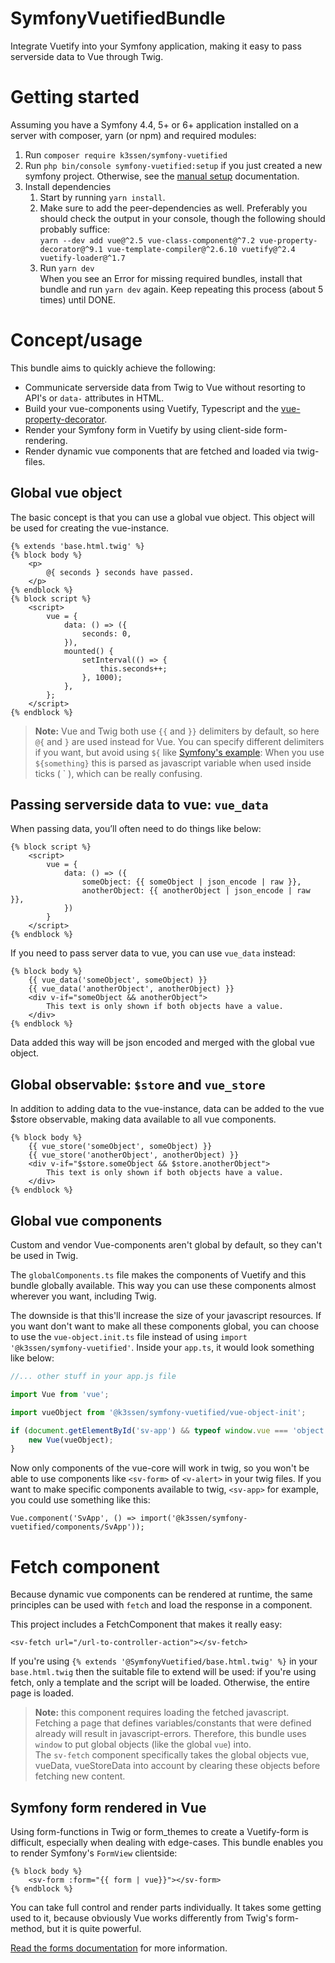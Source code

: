 # SymfonyVuetifiedBundle

Integrate Vuetify into your Symfony application, making it easy to pass serverside data to Vue through Twig.

# Getting started

Assuming you have a Symfony 4.4, 5+ or 6+ application installed on a server with composer, yarn (or npm)
and required modules:

1. Run `composer require k3ssen/symfony-vuetified`
2. Run `php bin/console symfony-vuetified:setup` if you just created a new symfony project.
   Otherwise, see the [manual setup](./Resources/docs/setup.md) documentation.
3. Install dependencies
   1. Start by running `yarn install`.
   2. Make sure to add the peer-dependencies as well. Preferably you should check the output in your console, though
   the following should probably suffice:  
       `
       yarn --dev add vue@^2.5 vue-class-component@^7.2 vue-property-decorator@^9.1 vue-template-compiler@^2.6.10 vuetify@^2.4 vuetify-loader@^1.7
       `
   3. Run `yarn dev`  
   When you see an Error for missing required bundles, install that bundle and run `yarn dev` again.
   Keep repeating this process (about 5 times) until DONE.


# Concept/usage

This bundle aims to quickly achieve the following:
* Communicate serverside data from Twig to Vue without resorting to API's or `data-` attributes in HTML.
* Build your vue-components using Vuetify, Typescript and the [vue-property-decorator](https://npm.io/package/vue-property-decorator).
* Render your Symfony form in Vuetify by using client-side form-rendering.
* Render dynamic vue components that are fetched and loaded via twig-files.

## Global vue object

The basic concept is that you can use a global vue object.
This object will be used for creating the vue-instance.

```vue
{% extends 'base.html.twig' %}
{% block body %}
    <p>
        @{ seconds } seconds have passed.
    </p>
{% endblock %}
{% block script %}
    <script>
        vue = {
            data: () => ({
                seconds: 0,
            }),
            mounted() {
                setInterval(() => {
                    this.seconds++;
                }, 1000);
            },
        };
    </script>
{% endblock %}
```

> **Note:** Vue and Twig both use `{{` and `}}` delimiters by default, so here `@{` and `}` are used instead for Vue.
> You can specify different delimiters if you want, but avoid using `${` 
> like [Symfony's example](https://symfony.com/doc/5.2/frontend/encore/vuejs.html#using-vue-inside-twig-templates):
> When you use `${something}` this is parsed as javascript variable when used inside ticks ( \` ), which 
> can be really confusing.

## Passing serverside data to vue: `vue_data`

When passing data, you’ll often need to do things like below:

```vue
{% block script %}
    <script>
        vue = {
            data: () => ({
                someObject: {{ someObject | json_encode | raw }},
                anotherObject: {{ anotherObject | json_encode | raw }},
            })
        }
    </script>
{% endblock %}
```

If you need to pass server data to vue, you can use `vue_data` instead:

```vue
{% block body %}
    {{ vue_data('someObject', someObject) }}
    {{ vue_data('anotherObject', anotherObject) }}
    <div v-if="someObject && anotherObject">
        This text is only shown if both objects have a value.
    </div>
{% endblock %}
```

Data added this way will be json encoded and merged with the global vue object.


## Global observable: `$store` and `vue_store`

In addition to adding data to the vue-instance, data can be added to the vue $store observable, making
data available to all vue components.
```vue
{% block body %}
    {{ vue_store('someObject', someObject) }}
    {{ vue_store('anotherObject', anotherObject) }}
    <div v-if="$store.someObject && $store.anotherObject">
        This text is only shown if both objects have a value.
    </div>
{% endblock %}
```

## Global vue components
Custom and vendor Vue-components aren't global by default, so they can't be used in Twig.

The `globalComponents.ts` file makes the components of Vuetify and this bundle globally available.
This way you can use these components almost wherever you want, including Twig.

The downside is that this'll increase the size of your javascript resources. 
If you want don't want to make all these components global, you can choose to use the 
`vue-object.init.ts` file instead of using `import '@k3ssen/symfony-vuetified'`.
Inside your `app.ts`, it would look something like below:

```js
//... other stuff in your app.js file 

import Vue from 'vue';

import vueObject from '@k3ssen/symfony-vuetified/vue-object-init';

if (document.getElementById('sv-app') && typeof window.vue === 'object') {
    new Vue(vueObject);
}
```
Now only components of the vue-core will work in twig, so you won't be able
to use components like `<sv-form>` of `<v-alert>` in your twig files. 
If you want to make specific components available to twig, `<sv-app>` for example, you could use something like this:
```
Vue.component('SvApp', () => import('@k3ssen/symfony-vuetified/components/SvApp'));
```

# Fetch component

Because dynamic vue components can be rendered at runtime, the same principles can be used with `fetch` and load the
response in a component.

This project includes a FetchComponent that makes it really easy:
```vue
<sv-fetch url="/url-to-controller-action"></sv-fetch>
```

If you're using `{% extends '@SymfonyVuetified/base.html.twig' %}` in your `base.html.twig`
then the suitable file to extend will be used:
if you're using fetch, only a template and the script will be loaded. Otherwise, the entire page is loaded.

> **Note:** this component requires loading the fetched javascript. 
> Fetching a page that defines variables/constants that were defined already will result in javascript-errors.
> Therefore, this bundle uses `window` to put global objects (like the global `vue`) into.  
> The `sv-fetch` component specifically takes the global objects vue, vueData, vueStoreData into account by clearing these
> objects before fetching new content.


## Symfony form rendered in Vue

Using form-functions in Twig or form_themes to create a Vuetify-form is difficult, especially when dealing with
edge-cases. This bundle enables you to render Symfony's `FormView` clientside:

```twig|vue
{% block body %}
    <sv-form :form="{{ form | vue}}"></sv-form>
{% endblock %}
```

You can take full control and render parts individually. It takes some getting used to
it, because obviously Vue works differently from Twig's form-method, but it is quite powerful.

[Read the forms documentation](./Resources/docs/forms.md) for more information.